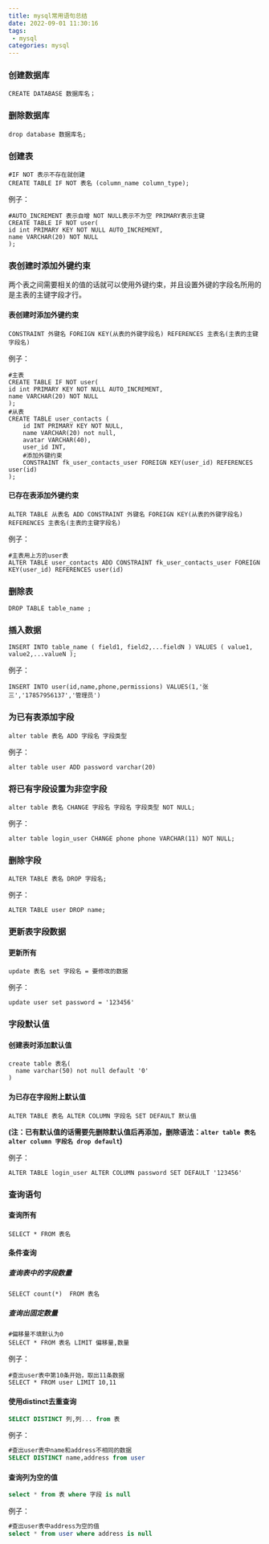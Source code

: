 ```yaml
---
title: mysql常用语句总结
date: 2022-09-01 11:30:16
tags:
 - mysql
categories: mysql
---
```




### 创建数据库

```mysql
CREATE DATABASE 数据库名；
```



### 删除数据库

```mysql
drop database 数据库名;
```



### 创建表

```mysql
#IF NOT 表示不存在就创建
CREATE TABLE IF NOT 表名 (column_name column_type);
```



例子：

```mysql
#AUTO_INCREMENT 表示自增 NOT NULL表示不为空 PRIMARY表示主键
CREATE TABLE IF NOT user(
id int PRIMARY KEY NOT NULL AUTO_INCREMENT,
name VARCHAR(20) NOT NULL
);
```



### 表创建时添加外键约束

两个表之间需要相关的值的话就可以使用外键约束，并且设置外键的字段名所用的是主表的主键字段才行。

#### 表创建时添加外键约束

```mysql
CONSTRAINT 外键名 FOREIGN KEY(从表的外键字段名) REFERENCES 主表名(主表的主键字段名)
```



例子：

```mysql
#主表
CREATE TABLE IF NOT user(
id int PRIMARY KEY NOT NULL AUTO_INCREMENT,
name VARCHAR(20) NOT NULL
);
#从表
CREATE TABLE user_contacts (
	id INT PRIMARY KEY NOT NULL,
	name VARCHAR(20) not null,
	avatar VARCHAR(40),
	user_id INT,
    #添加外键约束
	CONSTRAINT fk_user_contacts_user FOREIGN KEY(user_id) REFERENCES user(id)
);
```



#### 已存在表添加外键约束

```mysql
ALTER TABLE 从表名 ADD CONSTRAINT 外键名 FOREIGN KEY(从表的外键字段名) REFERENCES 主表名(主表的主键字段名)
```



例子：

```mysql
#主表用上方的user表
ALTER TABLE user_contacts ADD CONSTRAINT fk_user_contacts_user FOREIGN KEY(user_id) REFERENCES user(id)
```



### 删除表

```mysql
DROP TABLE table_name ;
```



### 插入数据

```mysql
INSERT INTO table_name ( field1, field2,...fieldN ) VALUES ( value1, value2,...valueN );
```



例子：

```mysql
INSERT INTO user(id,name,phone,permissions) VALUES(1,'张三','17857956137','管理员')
```



### 为已有表添加字段

```mysql
alter table 表名 ADD 字段名 字段类型
```



例子：

```mysql
alter table user ADD password varchar(20)
```



### 将已有字段设置为非空字段



```mysql
alter table 表名 CHANGE 字段名 字段名 字段类型 NOT NULL;
```





例子：

```mysql
alter table login_user CHANGE phone phone VARCHAR(11) NOT NULL;
```



### 删除字段

```mysql
ALTER TABLE 表名 DROP 字段名;
```



例子：

```mysql
ALTER TABLE user DROP name;
```



### 更新表字段数据



#### 更新所有

```mysql
update 表名 set 字段名 = 要修改的数据
```



例子：

```mysql
update user set password = '123456'
```



### 字段默认值

#### 创建表时添加默认值

```mysql
create table 表名(
  name varchar(50) not null default '0'
)
```



#### 为已存在字段附上默认值

```mysql
ALTER TABLE 表名 ALTER COLUMN 字段名 SET DEFAULT 默认值
```

**(注：已有默认值的话需要先删除默认值后再添加，删除语法：`alter table 表名 alter column 字段名 drop default`)**



例子：

```mysql
ALTER TABLE login_user ALTER COLUMN password SET DEFAULT '123456'
```



### 查询语句



#### 查询所有

```mysql
SELECT * FROM 表名
```



#### 条件查询



##### 查询表中的字段数量

```mysql
SELECT count(*)  FROM 表名
```



##### 查询出固定数量

```mysql
#偏移量不填默认为0
SELECT * FROM 表名 LIMIT 偏移量,数量 
```



例子：

```mysql
#查出user表中第10条开始，取出11条数据
SELECT * FROM user LIMIT 10,11
```



#### 使用distinct去重查询

```sql
SELECT DISTINCT 列,列... from 表
```



例子：

```sql
#查出user表中name和address不相同的数据
SELECT DISTINCT name,address from user
```



#### 查询列为空的值

```sql
select * from 表 where 字段 is null
```



例子：

```sql
#查出user表中address为空的值
select * from user where address is null
```

